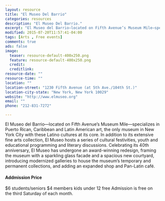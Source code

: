 ```yaml
---
layout: resource
title: "El Museo Del Barrio"
categories: resources
description: "El Museo Del Barrio."
excerpt: "El Museo del Barrio—located on Fifth Avenue’s Museum Mile—specializes in Puerto Rican, Caribbean and Latin American art, the only museum in New York City with these Latino cultures at its core."
modified: 2015-07-20T11:57:41-04:00
tags: [Arts , Free events]
comments: true
ads: false
image:
  teaser: resource-default-400x250.png
  feature: resource-default-400x250.png
  credit: 
  creditlink: 
resource-date: ""
resource-time: ""
location: ""
location-street: "1230 Fifth Avenue (at 5th Ave./104th St.)"
location-city-state: "New York, New York 10029"
website: "http://www.elmuseo.org"
email: ""
phone: "212-831-7272"

---
```


El Museo del Barrio—located on Fifth Avenue’s Museum Mile—specializes in Puerto Rican, Caribbean and Latin American art, the only museum in New York City with these Latino cultures at its core. In addition to its extensive fine arts collection, El Museo hosts a series of cultural festivities, youth and educational programming and literary discussions. Celebrating its 40th anniversary, El Museo has undergone an award-winning redesign, framing the museum with a sparkling glass facade and a spacious new courtyard, introducing modernized galleries to house the museum’s temporary and permanent collections, and adding an expanded shop and Pan-Latin café.

#### Addmission Price
$6 students/seniors
$4 members
kids under 12 free
Admission is free on the third Saturday of each month.